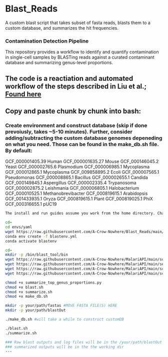 # Blast_Reads
A custom blast script that takes subset of fasta reads, blasts them to a custom database, and summarizes the hit frequencies. 



### Contamination Detection Pipeline

This repository provides a workflow to identify and quantify contamination in single-cell samples by BLASTing reads against a curated contaminant database and summarizing genus-level proportions.

The code is a reactiation and automated workflow of the steps described in Liu et al.; [Found here](https://genomemedicine.biomedcentral.com/articles/10.1186/s13073-021-00889-9#availability-of-data-and-materials)
---

## Copy and paste chunk by chunk into bash:

### Create environment and construct database (skip if done prevoiusly, takes ~5-10 minutes). Further, consider adding/subtracting the custom database genomes depeneding on what you need. Those can be found in the make_db.sh file. By default: 

GCF_000001405.39	Human
GCF_000001635.27	Mouse
GCF_000146045.2	Yeast
GCF_000002765.6	Plasmodium
GCF_000006985.1	Mycoplasma
GCF_000012865.1	Mycoplasma
GCF_009858895.2	Ecoli
GCF_000007565.1	Pseudomonas
GCF_000008865.1	Bacillus
GCF_000002655.1	Candida
GCF_000149845.1	Aspergillus
GCF_000002335.4	Trypanosoma
GCF_000002875.2	Leishmania
GCF_000006805.1	Halobacterium
GCF_000010525.1	Methanobrevibacter
GCF_000819615.1	Arabidopsis
GCF_001433935.1	Oryza
GCF_000819615.1	Plant
GCF_000819025.1	PhiX
GCF_000316655.1	pUC19
```bash
The install and run guides assume you work from the home directory. Change path names to match your working environment. 

cd~
cd envs/yaml
wget https://raw.githubusercontent.com/A-Crow-Nowhere/Blast_Reads/main/blastenv.yml
conda env create -f blastenv.yml
conda activate blastenv

cd~
mkdir -p /bin/blast_tool/bin
wget https://raw.githubusercontent.com/A-Crow-Nowhere/MalariAPI/main/scripts/blast/blast.sh
wget https://raw.githubusercontent.com/A-Crow-Nowhere/MalariAPI/main/setup/blast/make_db.sh
wget https://raw.githubusercontent.com/A-Crow-Nowhere/MalariAPI/main/scripts/blast/summarize_top_genus_proportions.py
wget https://raw.githubusercontent.com/A-Crow-Nowhere/MalariAPI/main/scripts/blast/summarize.sh

chmod +x summarize_top_genus_proportions.py
chmod +x blast.sh
chmod +x summarize.sh
chmod +x make_db.sh

mkdir -p your/path/fastas #MOVE FASTA FILE(S) HERE
mkdir -p your/path/blastOut

./make_db.sh #will take a while to construct customDB

./blast.sh
./summarize.sh

### Raw blast outputs and log files will be in the /your/path/blastOut dir
### summarized outputs will be in the the working dir
---


